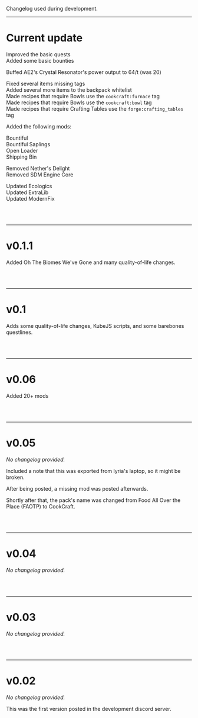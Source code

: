 Changelog used during development.

--------------------------------------------------

# Current update

Improved the basic quests<br />
Added some basic bounties

Buffed AE2's Crystal Resonator's power output to 64/t (was 20)

Fixed several items missing tags<br />
Added several more items to the backpack whitelist<br />
Made recipes that require Bowls use the `cookcraft:furnace` tag<br />
Made recipes that require Bowls use the `cookcraft:bowl` tag<br />
Made recipes that require Crafting Tables use the `forge:crafting_tables` tag

Added the following mods:

Bountiful<br />
Bountiful Saplings<br />
Open Loader<br />
Shipping Bin

Removed Nether's Delight<br />
Removed SDM Engine Core

Updated Ecologics<br />
Updated ExtraLib<br />
Updated ModernFix


<br /> <br />

--------------------------------------------------
# v0.1.1

Added Oh The Biomes We've Gone and many quality-of-life changes.


<br /> <br />

--------------------------------------------------
# v0.1

Adds some quality-of-life changes, KubeJS scripts, and some barebones questlines.


<br /> <br />

--------------------------------------------------
# v0.06

Added 20+ mods


<br /> <br />

--------------------------------------------------
# v0.05

*No changelog provided.*

Included a note that this was exported from lyria's laptop, so it might be broken.

After being posted, a missing mod was posted afterwards.

Shortly after that, the pack's name was changed from Food All Over the Place (FAOTP) to CookCraft.


<br /> <br />

--------------------------------------------------
# v0.04

*No changelog provided.*


<br /> <br />

--------------------------------------------------
# v0.03

*No changelog provided.*


<br /> <br />

--------------------------------------------------
# v0.02

*No changelog provided.*

This was the first version posted in the development discord server.